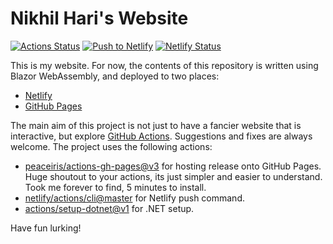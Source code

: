 # Nikhil Hari's Website

[![Actions Status](https://github.com/cruciformhawk7/nikhilhariwebsite/workflows/GitHub%20Pages/badge.svg)](https://github.com/CruciformHawk7/nikhilhariwebsite/actions?query=workflow%3A%22GitHub+Pages%22)
[![Push to Netlify](https://github.com/CruciformHawk7/nikhilhariwebsite/workflows/Push%20to%20Netlify/badge.svg)](https://github.com/CruciformHawk7/nikhilhariwebsite/actions?query=workflow%3A%22Push+to+Netlify%22)
[![Netlify Status](https://api.netlify.com/api/v1/badges/be97ba1c-e145-4e6a-a910-37a3f6d05266/deploy-status)](https://app.netlify.com/sites/determined-austin-2fb7e9/deploys)

This is my website. For now, the contents of this repository is written using Blazor WebAssembly, and deployed to two places:

* [Netlify](https://determined-austin-2fb7e9.netlify.app/)
* [GitHub Pages](https://cruciformhawk7.github.io/)

The main aim of this project is not just to have a fancier website that is interactive, but explore [GitHub Actions](https://github.com/CruciformHawk7/nikhilhariwebsite/actions). Suggestions and fixes are always welcome. The project uses the following actions: 

* [peaceiris/actions-gh-pages@v3](https://github.com/peaceiris/actions-gh-pages) for hosting release onto GitHub Pages. Huge shoutout to your actions, its just simpler and easier to understand. Took me forever to find, 5 minutes to install.
* [netlify/actions/cli@master](https://github.com/netlify/actions) for Netlify push command. 
* [actions/setup-dotnet@v1](https://github.com/actions/setup-dotnet) for .NET setup. 

Have fun lurking!
